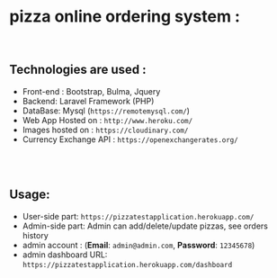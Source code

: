# pizza online ordering system :
<br>

## Technologies are used :
  - Front-end : Bootstrap, Bulma, Jquery
  - Backend: Laravel Framework (PHP)
  - DataBase: Mysql (`https://remotemysql.com/`)
  - Web App Hosted on : `http://www.heroku.com/`
  - Images hosted on : `https://cloudinary.com/`
  - Currency Exchange API : `https://openexchangerates.org/`
  
<br><br>

## Usage: 
  - User-side part: `https://pizzatestapplication.herokuapp.com/`
  - Admin-side part: Admin can add/delete/update pizzas, see orders history
  - admin account : (__Email__: `admin@admin.com`, __Password__: `12345678`)
  - admin dashboard URL: `https://pizzatestapplication.herokuapp.com/dashboard`